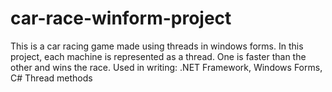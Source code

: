 # car-race-winform-project
This is a car racing game made using threads in windows forms.
In this project, each machine is represented as a thread. One is faster than the other and wins the race.
Used in writing: .NET Framework, Windows Forms, C# Thread methods
